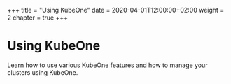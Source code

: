 +++
title = "Using KubeOne"
date = 2020-04-01T12:00:00+02:00
weight = 2
chapter = true
+++

# Using KubeOne

Learn how to use various KubeOne features and how to manage your clusters using KubeOne.
